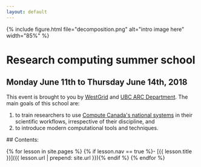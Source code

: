 ```yaml
---
layout: default
---
```


{% include figure.html file="decomposition.png" alt="intro image here" width="85%" %}

# Research computing summer school

## Monday June 11th to Thursday June 14th, 2018

This event is brought to you by [WestGrid](https://www.westgrid.ca) and
[UBC ARC Department](https://arc.ubc.ca). The main goals of this school are:

1. to train researchers to use
   [Compute Canada's national systems](https://docs.computecanada.ca/wiki/National_systems) in their
   scientific workflows, irrespective of their discipline, and
1. to introduce modern computational tools and techniques.

<div class="toc" markdown="1">
## Contents:

{% for lesson in site.pages %}
{% if lesson.nav == true %}- [{{ lesson.title }}]({{ lesson.url | prepend: site.url }}){% endif %}
{% endfor %}
</div>
